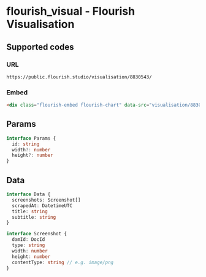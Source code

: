 # flourish_visual - Flourish Visualisation

## Supported codes

### URL

```
https://public.flourish.studio/visualisation/8830543/ 
```

### Embed

```html
<div class="flourish-embed flourish-chart" data-src="visualisation/8830543"><script src="https://public.flourish.studio/resources/embed.js"></script></div> 
```

## Params

```ts
interface Params {
  id: string
  width?: number
  height?: number
}
```

## Data

```ts
interface Data {
  screenshots: Screenshot[]
  scrapedAt: DatetimeUTC
  title: string
  subtitle: string
}

interface Screenshot {
  damId: DocId
  type: string
  width: number
  height: number
  contentType: string // e.g. image/png
}
```
